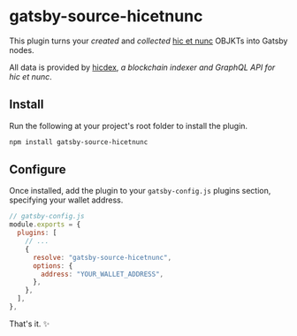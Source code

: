 # gatsby-source-hicetnunc

This plugin turns your _created_ and _collected_ [hic et nunc](https://hicetnunc.xyz) OBJKTs into Gatsby nodes.

All data is provided by [hicdex](https://hicdex.com), _a blockchain indexer and GraphQL API for hic et nunc_.

## Install

Run the following at your project's root folder to install the plugin.

```bash
npm install gatsby-source-hicetnunc
```

## Configure

Once installed, add the plugin to your `gatsby-config.js` plugins section, specifying your wallet address.

```js
// gatsby-config.js
module.exports = {
  plugins: [
    // ...
    {
      resolve: "gatsby-source-hicetnunc",
      options: {
        address: "YOUR_WALLET_ADDRESS",
      },
    },
  ],
},
```

That's it. ✨
